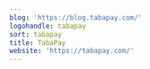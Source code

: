 ```yaml
---
blog: 'https://blog.tabapay.com/'
logohandle: tabapay
sort: tabapay
title: TabaPay
website: 'https://tabapay.com/'
---
```

